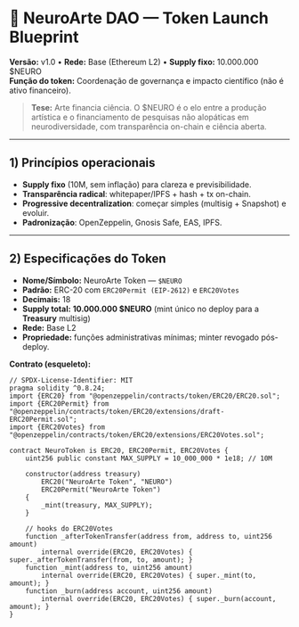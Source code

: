 # 🧠 NeuroArte DAO — Token Launch Blueprint
**Versão:** v1.0 • **Rede:** Base (Ethereum L2) • **Supply fixo:** 10.000.000 $NEURO  
**Função do token:** Coordenação de governança e impacto científico (não é ativo financeiro).

> **Tese:** Arte financia ciência. O $NEURO é o elo entre a produção artística e o financiamento de pesquisas não alopáticas em neurodiversidade, com transparência on-chain e ciência aberta.

---

## 1) Princípios operacionais
- **Supply fixo** (10M, sem inflação) para clareza e previsibilidade.
- **Transparência radical**: whitepaper/IPFS + hash + tx on-chain.
- **Progressive decentralization**: começar simples (multisig + Snapshot) e evoluir.
- **Padronização**: OpenZeppelin, Gnosis Safe, EAS, IPFS.

---

## 2) Especificações do Token
- **Nome/Símbolo:** NeuroArte Token — `$NEURO`  
- **Padrão:** ERC-20 com `ERC20Permit (EIP-2612)` e `ERC20Votes`  
- **Decimais:** 18  
- **Supply total:** **10.000.000 $NEURO** (mint único no deploy para a **Treasury** multisig)  
- **Rede:** Base L2  
- **Propriedade:** funções administrativas mínimas; minter revogado pós-deploy.

**Contrato (esqueleto):**
```solidity
// SPDX-License-Identifier: MIT
pragma solidity ^0.8.24;
import {ERC20} from "@openzeppelin/contracts/token/ERC20/ERC20.sol";
import {ERC20Permit} from "@openzeppelin/contracts/token/ERC20/extensions/draft-ERC20Permit.sol";
import {ERC20Votes} from "@openzeppelin/contracts/token/ERC20/extensions/ERC20Votes.sol";

contract NeuroToken is ERC20, ERC20Permit, ERC20Votes {
    uint256 public constant MAX_SUPPLY = 10_000_000 * 1e18; // 10M

    constructor(address treasury)
        ERC20("NeuroArte Token", "NEURO")
        ERC20Permit("NeuroArte Token")
    {
        _mint(treasury, MAX_SUPPLY);
    }

    // hooks do ERC20Votes
    function _afterTokenTransfer(address from, address to, uint256 amount)
        internal override(ERC20, ERC20Votes) { super._afterTokenTransfer(from, to, amount); }
    function _mint(address to, uint256 amount)
        internal override(ERC20, ERC20Votes) { super._mint(to, amount); }
    function _burn(address account, uint256 amount)
        internal override(ERC20, ERC20Votes) { super._burn(account, amount); }
}
